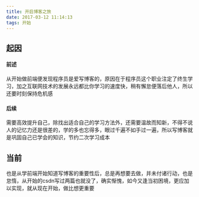 ```yaml
---
title: 开启博客之旅
date: 2017-03-12 11:14:13
tags: 开始
---
```


## 起因

#### 前述

从开始做前端便发现程序员是爱写博客的，原因在于程序员这个职业注定了终生学习，加之互联网技术的发展永远都比你学习的速度快，稍有懈怠便落后他人，所以还要时刻保持危机感

#### 后续

需要高效提升自己，除找出适合自己的学习方法外，还需要温故而知新，不得不说人的记忆力还是很差的，学的多也忘得多，眼过千遍不如手过一遍，所以写博客就是巩固自己已学会的知识，节约二次学习成本

## 当前

也是从学前端开始知道写博客的重要性后，总是再想要去做，并未付诸行动，也是怠惰，从开始的csdn写过两篇也就没了，确实惭愧，如今又逢当初困境，更应加以实现，就从现在开始，做比想更重要

